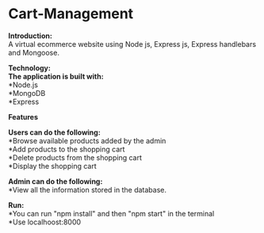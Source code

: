 # Cart-Management
**Introduction:**<br/>
A virtual ecommerce website using Node js, Express js, Express handlebars and Mongoose.
 
**Technology:**<br/>
    **The application is built with:**<br/>
*Node.js<br/>
*MongoDB<br/>
*Express<br/>
 
**Features**

**Users can do the following:**<br/>
*Browse available products added by the admin<br/>
*Add products to the shopping cart<br/>
*Delete products from the shopping cart<br/>
*Display the shopping cart<br/>

**Admin can do the following:**<br/>
*View all the information stored in the database. <br/>

**Run:**<br/>
*You can run "npm install" and then "npm start" in the terminal<br/>
*Use localhoost:8000
